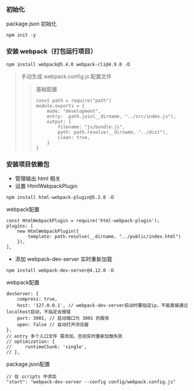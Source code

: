 ### 初始化
package.json 初始化 

    npm init -y

### 安装 webpack（打包运行项目）

    npm install webpack@5.4.0 webpack-cli@4.9.0 -D

> 手动生成 webpack.config.js 配置文件 
>> 基础配置
>> ```
>> const path = require("path")
>> module.exports = {
>>     mode: "development",
>>     entry:  path.join(__dirname, "../src/index.js"),
>>     output: {
>>         filename: "js/bundle.js",
>>         path: path.resolve(__dirname, "../dist"),
>>         clean: true,
>>     }
>> }

### 安装项目依赖包

* 管理输出 html 相关
* 设置 HtmlWebpackPlugin
```
npm install html-webpack-plugin@5.2.0 -D
```
webpack配置
```
const HtmlWebpackPlugin = require('html-webpack-plugin');
plugins: [
    new HtmlWebpackPlugin({
        template: path.resolve(__dirname, "../public/index.html")
    }),
],

```
* 添加 webpack-dev-server 实时重新加载
```
npm install webpack-dev-server@4.12.0 -D
```
webpack配置
```
devServer: {
    compress: true,
    host: '127.0.0.1', // webpack-dev-server启动时要指定ip，不能直接通过localhost启动，不指定会报错
    port: 3001, // 启动端口为 3001 的服务
    open: false // 自动打开浏览器
},
// entry 多个入口文件 需添加，否则实时重新加载失败  
// optimization: {
//     runtimeChunk: 'single',
// },

```
package.json配置
```
// 在 scripts 中添加
"start": "webpack-dev-server --config config/webpack.config.js"
```